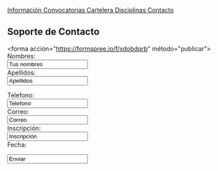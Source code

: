 [ Información ](Informacion.md) [ Convocatorias ](Convocatorias.md) [ Cartelera ](Cartelera.md) [ Disciplinas ](Disciplinas.msd) [ Contacto ](Contacto.md)

##  Soporte de Contacto

<forma acción="https://formspree.io/f/xdobdqrb" método="publicar">
  <label for="name">Nombres:</label><br>
  <input type="text" id="name" name="name" value="Tus nombres"><br>
  <label for="lname">Apellidos:</label><br>
  <input type="text" id="lname" name="lname" value="Apellidos"><br>
  
  <label for="telefono">Telefono:</label><br>
  <input type="text" id="telefono" name="telefono" value="Telefono"><br>
  <label for="correo">Correo:</label><br>
  <input type="correo" id="correo" name="correo" value="Correo"><br>
  <label for="inscripción">Inscripción:</label><br>
  <input type="text" id="inscripción" name="inscripción" value="Inscripción"><br>
  <label for="fecha">Fecha:</label><br>
  <tipo de entrada="fecha" id="fecha" nombre="Fecha">

  <input type="enviar" value="Enviar">
      
  </formulario>
